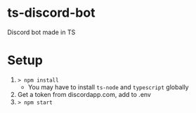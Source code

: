 # ts-discord-bot
Discord bot made in TS

# Setup
1. `> npm install`
    - You may have to install `ts-node` and `typescript` globally
2. Get a token from discordapp.com, add to .env
3. `> npm start`
